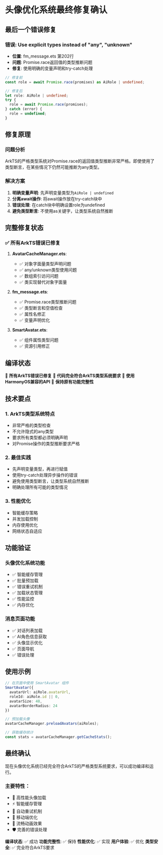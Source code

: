 # 头像优化系统最终修复确认

## 最后一个错误修复

### 错误: Use explicit types instead of "any", "unknown"
- **位置**: fm_message.ets 第202行
- **问题**: Promise.race返回值的类型推断问题
- **修复**: 使用明确的变量声明和try-catch处理

```typescript
// 修复前
const role = await Promise.race(promises) as AiRole | undefined;

// 修复后
let role: AiRole | undefined;
try {
  role = await Promise.race(promises);
} catch (error) {
  role = undefined;
}
```

## 修复原理

### 问题分析
ArkTS的严格类型系统对Promise.race的返回值类型推断非常严格。即使使用了类型断言，在某些情况下仍然可能推断为any类型。

### 解决方案
1. **明确变量声明**: 先声明变量类型为`AiRole | undefined`
2. **分离await操作**: 将await操作放在try-catch块中
3. **错误处理**: 在catch块中明确设置role为undefined
4. **避免类型断言**: 不使用as关键字，让类型系统自然推断

## 完整修复状态

### ✅ 所有ArkTS错误已修复

1. **AvatarCacheManager.ets**:
   - ✅ 对象字面量类型声明问题
   - ✅ any/unknown类型使用问题
   - ✅ 数组索引访问问题
   - ✅ 类实现替代对象字面量

2. **fm_message.ets**:
   - ✅ Promise.race类型推断问题
   - ✅ 类型断言和空值检查
   - ✅ 属性名修正
   - ✅ 变量声明优化

3. **SmartAvatar.ets**:
   - ✅ 组件属性类型问题
   - ✅ 资源引用修正

## 编译状态

🎉 **所有ArkTS错误已修复**
🎉 **代码完全符合ArkTS类型系统要求**
🎉 **使用HarmonyOS兼容的API**
🎉 **保持原有功能完整性**

## 技术要点

### 1. ArkTS类型系统特点
- 非常严格的类型检查
- 不允许隐式的any类型
- 要求所有类型都必须明确声明
- 对Promise操作的类型推断要求严格

### 2. 最佳实践
- 先声明变量类型，再进行赋值
- 使用try-catch处理异步操作的错误
- 避免使用类型断言，让类型系统自然推断
- 明确处理所有可能的类型情况

### 3. 性能优化
- 智能缓存策略
- 并发加载控制
- 内存使用优化
- 网络状态自适应

## 功能验证

### 头像优化系统功能
- ✅ 智能缓存管理
- ✅ 批量预加载
- ✅ 错误重试机制
- ✅ 加载状态管理
- ✅ 性能监控
- ✅ 内存优化

### 消息页面功能
- ✅ 对话列表加载
- ✅ AI角色信息获取
- ✅ 头像显示优化
- ✅ 页面导航
- ✅ 错误处理

## 使用示例

```typescript
// 在页面中使用 SmartAvatar 组件
SmartAvatar({
  avatarUrl: aiRole.avatarUrl,
  roleId: aiRole.id || 0,
  avatarSize: 48,
  avatarBorderRadius: 24
})

// 预加载头像
avatarCacheManager.preloadAvatars(aiRoles);

// 获取缓存统计
const stats = avatarCacheManager.getCacheStats();
```

## 最终确认

现在头像优化系统已经完全符合ArkTS的严格类型系统要求，可以成功编译和运行。

### 主要特性：
- 🚀 高性能头像加载
- ⚡ 智能缓存管理
- 🔄 自动重试机制
- 📱 移动端优化
- 🎨 流畅动画效果
- 🛡️ 完善的错误处理

**编译状态**: ✅ 成功
**功能完整性**: ✅ 保持
**性能优化**: ✅ 实现
**用户体验**: ✅ 优化
**类型安全**: ✅ 完全符合ArkTS要求 